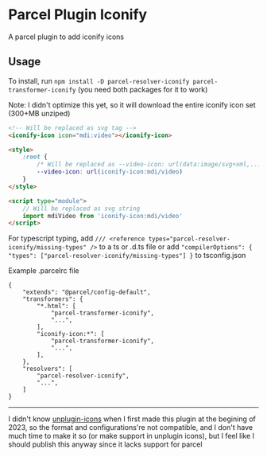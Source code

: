 # Parcel Plugin Iconify

A parcel plugin to add iconify icons

## Usage

To install, run `npm install -D parcel-resolver-iconify parcel-transformer-iconify` (you need both packages for it to work)

Note: I didn't optimize this yet, so it will download the entire iconify icon set (300+MB unziped)

```html
<!-- Will be replaced as svg tag -->
<iconify-icon icon="mdi:video"></iconify-icon>

<style>
    :root {
        /* Will be replaced as --video-icon: url(data:image/svg+xml,...) */
        --video-icon: url(iconify-icon:mdi/video)
    }
</style>

<script type="module">
    // Will be replaced as svg string
    import mdiVideo from 'iconify-icon:mdi/video'
</script>
```

For typescript typing, add `/// <reference types="parcel-resolver-iconify/missing-types" />` to a ts or .d.ts file or add `"compilerOptions": { "types": ["parcel-resolver-iconify/missing-types"] }` to tsconfig.json

Example .parcelrc file

```json5
{
    "extends": "@parcel/config-default",
    "transformers": {
        "*.html": [
            "parcel-transformer-iconify",
            "...",
        ],
        "iconify-icon:*": [
            "parcel-transformer-iconify",
            "...",
        ],
    },
    "resolvers": [
        "parcel-resolver-iconify",
        "...",
    ]
}
```

---

I didn't know [unplugin-icons](https://github.com/antfu/unplugin-icons) when I first made this plugin at the begining of 2023, so the format and configurations're not compatible, and I don't have much time to make it so (or make support in unplugin icons), but I feel like I should publish this anyway since it lacks support for parcel

